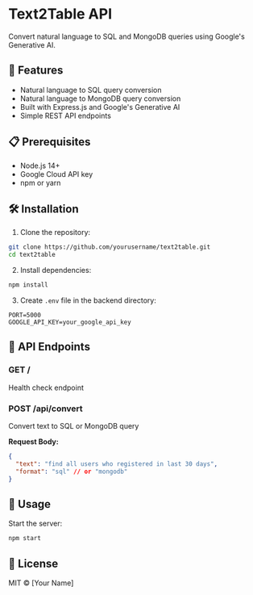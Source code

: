 # Text2Table API

Convert natural language to SQL and MongoDB queries using Google's Generative AI.

## 🚀 Features

- Natural language to SQL query conversion
- Natural language to MongoDB query conversion
- Built with Express.js and Google's Generative AI
- Simple REST API endpoints

## 📋 Prerequisites

- Node.js 14+
- Google Cloud API key
- npm or yarn

## 🛠️ Installation

1. Clone the repository:
```bash
git clone https://github.com/yourusername/text2table.git
cd text2table
```

2. Install dependencies:
```bash
npm install
```

3. Create `.env` file in the backend directory:
```env
PORT=5000
GOOGLE_API_KEY=your_google_api_key
```

## 🔧 API Endpoints

### GET /
Health check endpoint

### POST /api/convert
Convert text to SQL or MongoDB query

**Request Body:**
```json
{
  "text": "find all users who registered in last 30 days",
  "format": "sql" // or "mongodb"
}
```

## 🚀 Usage

Start the server:
```bash
npm start
```

## 📝 License

MIT © [Your Name]
